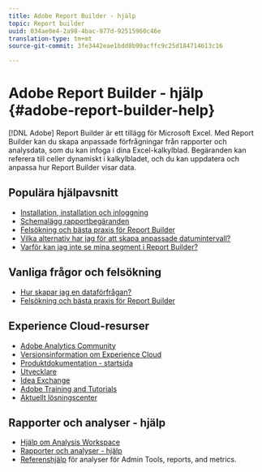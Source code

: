 ```yaml
---
title: Adobe Report Builder - hjälp
topic: Report builder
uuid: 034ae0e4-2a98-4bac-977d-92515960c46e
translation-type: tm+mt
source-git-commit: 3fe3442eae1bdd8b90acffc9c25d184714613c16

---
```



# Adobe Report Builder - hjälp {#adobe-report-builder-help}

[!DNL Adobe] Report Builder är ett tillägg för Microsoft Excel. Med Report Builder kan du skapa anpassade förfrågningar från rapporter och analysdata, som du kan infoga i dina Excel-kalkylblad. Begäranden kan referera till celler dynamiskt i kalkylbladet, och du kan uppdatera och anpassa hur Report Builder visar data.

<!-- >>[!IMPORTANT]
>
>Update your installation of Report Builder to the latest version. This update is a pre-requisite for running the Analytics user ID migration to the Admin Console, beginning in April 2018.
>
>See [Analytics User Migration to the Admin Console](https://docs.adobe.com/content/help/en/analytics/admin/user-product-management/user-management/migrate-users/c-migration-tool.html) for migration information.

>[!IMPORTANT]
>
>Due to the end of support for TLS 1.0, we recommended that Adobe Report Builder (ARB) users download ARB v5.6.21 prior to September 13, 2018. After that date, prior versions of ARB will not be supported. -->

<!-- Tutorial goes here -->

## Populära hjälpavsnitt

* [Installation, installation och inloggning](setup/login.md)
* [Schemalägg rapportbegäranden](schedule-report-requests.md)
* [Felsökning och bästa praxis för Report Builder](troubleshoot.md)
* [Vilka alternativ har jag för att skapa anpassade datumintervall?](data-requests/configuring-report-dates/c-customized-date-expressions/t-customized-date-expressions.md)
* [Varför kan jag inte se mina segment i Report Builder?](data-requests/segmentation.md)

## Vanliga frågor och felsökning

* [Hur skapar jag en dataförfrågan?](data-requests/t-create-a-data-request.md)
* [Felsökning och bästa praxis för Report Builder](troubleshoot.md)

## Experience Cloud-resurser

* [Adobe Analytics Community](https://helpx.adobe.com/marketing-cloud/analytics.html)
* [Versionsinformation om Experience Cloud](https://docs.adobe.com/content/help/en/release-notes/experience-cloud/current.html)
* [Produktdokumentation - startsida](https://docs.adobe.com/content/help/en/experience-cloud/user-guides/home.html)
* [Utvecklare](https://www.adobe.io/apis/experiencecloud.html)
* [Idea Exchange](https://ideas.omniture.com/t5/Adobe-Idea-Exchange-for-Omniture/idb-p/IdeaExchange3)
* [Adobe Training and Tutorials](https://helpx.adobe.com/learning.html?promoid=KAUDK)
* [Aktuellt lösningscenter](https://www.omniture.com/en/products/online_business_optimization)

<!--Meike Russ Replace the omniture links above?-->

## Rapporter och analyser - hjälp

* [Hjälp om Analysis Workspace](https://docs.adobe.com/content/help/en/analytics/analyze/analysis-workspace/analysis-workspace-features.html)
* [Rapporter och analyser - hjälp](https://docs.adobe.com/content/help/en/analytics/analyze/reports-analytics/getting-started.html)
* [Referenshjälp](https://docs.adobe.com/content/help/en/analytics/landing/home.html) för analyser för Admin Tools, reports, and metrics.
